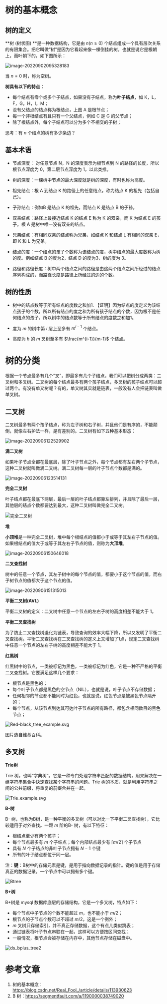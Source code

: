 # 树的基本概念
## 树的定义

**树 (树状图) **是一种数据结构，它是由 $n(n\ge 0)$ 个结点组成一个具有层次关系的有限集合。把它叫做“树”是因为它看起来像一棵倒挂的树，也就是说它是根朝上，而叶朝下的，如下图所示：

![image-20220902095328183](image-20220902095328183.png)

当 $n = 0$ 时，称为空树。

**树具有以下的特点：**

- 每个结点有零个或多个子结点，如果没有子结点，称为**叶子结点**，如 K，L，F，G，H，I，M；
- 没有父结点的结点称为根结点，上图 A 是根节点；
- 每一个非根结点有且只有一个父结点，例如 C 是 G 的父节点；
- 除了根结点外，每个子结点可以分为多个不相交的子树；

思考：有 $n$ 个结点的树有多少条边？

## 基本术语

- 节点深度： 对任意节点 N，N 的深度表示为根节点到 N 的路径的长度，所以根节点深度为 0，第二层节点深度为 1，以此类推。
- 树的深度：一棵树中节点的最大深度就是树的深度，有时也称为高度。
- 祖先结点：根 A 到结点 K 的路径上的任意结点，称为结点 K 的祖先（包括自己）。
- 子孙结点：例如B 是结点 K 的祖先，而结点 K 是结点 B  的子孙。
- 双亲结点：路径上最接近结点 K 的结点 E 称为 K 的双亲，而 K 为结点 E 的孩子。根 A 是树中唯一没有双亲的结点。
- 兄弟结点：有相同双亲的结点称为兄弟，如结点 K 和结点 L 有相同的双亲 E，即 K 和 L 为兄弟。
- 结点的度：一个结点的孩子个数称为该结点的度，树中结点的最大度数称为树的度。例如结点 B 的度为2，结点 D 的度为3，树的度为 3。

- 路径和路径长度：树中两个结点之间的路径是由这两个结点之间所经过的结点序列构成的，而路径长度是路径上所经过的边的个数。

## 树的性质
- 树中的结点数等于所有结点的度数之和加1.
  【证明】因为结点的度定义为该结点孩子的个数，所以所有结点的度之和为所有孩子结点的个数，因为根不是任何结点的孩子，所以树中的结点数等于所有结点的度数之和加1。

- 度为 $m$ 的树中第 $i$ 层上至多有 $m^{ i − 1}$ 个结点。
- 高度为 $h$ 的 $m$ 叉树至多有 $\frac{m^{i-1}}{m-1}$ 个结点。



# 树的分类

根据一个节点最多有几个“叉”，即最多有几个子结点，我们可以把树分成两类：二叉树和多叉树。二叉树的每个结点最多有两个孩子结点，多叉树的孩子结点可以超过两个。有没有单叉树呢？有的，单叉树其实就是链表，一般没有人会把链表叫做单叉树。

## 二叉树

二叉树最多有两个孩子结点，称为左子树和右子树，并且他们是有序的，不能颠倒，就像左右护法一样，是有差别的。二叉树有如下五种基本形态：

![image-20220906122529902](image-20220906122529902.png)



**满二叉树**

如果叶子节点全都在最底层，除了叶子节点之外，每个节点都有左右两个子节点，这种二叉树就叫做满二叉树。满二叉树每一层的叶子节点个数都是满的。

![image-20220906123514131](image-20220906123514131.png)

**完全二叉树**

叶子结点都在最底下两层，最后一层的叶子结点都靠左排列，并且除了最后一层，其他层的结点个数都要达到最大，这种二叉树叫做完全二叉树。

![完全二叉树](完全二叉树.png)

**堆**

**小顶堆**是一种完全二叉树，堆中每个根结点的值都小于或等于其左右子节点的值。如果根结点的值大于或等于其左右子节点的值，则称为**大顶堆**。

![image-20220906150646018](image-20220906150646018.png)

**二叉查找树**

树中的任意一个节点，其左子树中的每个节点的值，都要小于这个节点的值，而右子树节点的值都大于这个节点的值。

![image-20220906151315013](image-20220906151315013.png)

**平衡二叉树(AVL)**

平衡二叉树的定义：二叉树中任意一个节点的左右子树的高度相差不能大于 1。

**平衡二叉查找树**

为了防止二叉查找树退化为链表，导致查询的效率大幅下降，所以又发明了平衡二叉查找树。平衡二叉查找树在二叉查找树的定义上又增加了1点，规定二叉查找树中任意一个节点的左右子树的高度相差不能大于 1。

**红黑树**

红黑树中的节点，一类被标记为黑色，一类被标记为红色，它是一种不严格的平衡二叉查找树。它要满足这样几个要求：

- 根节点是黑色的；
- 每个叶子节点都是黑色的空节点（NIL），也就是说，叶子节点不存储数据；
- 任何相邻的节点都不能同时为红色，也就是说，红色节点是被黑色节点隔开的；
- 每个节点，从该节点到达其可达叶子节点的所有路径，都包含相同数目的黑色节点；

![Red-black_tree_example.svg](Red-black_tree_example.svg.png)



图片选自维基百科。

## 多叉树

**Trie树**

Trie 树，也叫“字典树”。它是一种专门处理字符串匹配的数据结构，用来解决在一组字符串集合中快速查找某个字符串的问题。Trie 树的本质，就是利用字符串之间的公共前缀，将重复的前缀合并在一起。

![Trie_example.svg](Trie_example.svg.png)

**B-树**

B- 树，也称为B树，是一种平衡的多叉树（可以对比一下平衡二叉查找树），它比较适用于对外查找。一颗 $m$ 阶的B- 树，有以下特征：

- 根结点至少有两个孩子；
- 每个节点最多有 $m$ 个子结点；每个内部结点最少有 $⌈m/2⌉$ 个子节点
- 具有 $N$ 个子结点的非叶子节点拥有 $N-1$ 个键
- 所有的叶子结点都位于同一层。

注：**键**：B树中的存储元素是键，是用于指向数据记录的指针。键的值是用于存储真正的数据记录。一个节点中可以拥有多个键。

![Btree](Btree.png)

**B+树**

B+树是 mysql 数据库底层的存储结构，它是一个多叉树，特点如下：

- 每个节点中子节点的个数不能超过 $m$，也不能小于 $m/2$；
- 根节点的子节点个数可以不超过 $m/2$，这是一个例外；
- $m$ 叉树只存储索引，并不真正存储数据，这个有点儿类似跳表；
- 通过链表将叶子节点串联在一起，这样可以方便按区间查找；
- 一般情况，根节点会被存储在内存中，其他节点存储在磁盘中。

![ds_bplus_tree2](ds_bplus_tree2.jpg)

# 参考文章

1. 树的基本概念：https://blog.csdn.net/Real_Fool_/article/details/113930623
1. B 树：https://segmentfault.com/a/1190000038749020

